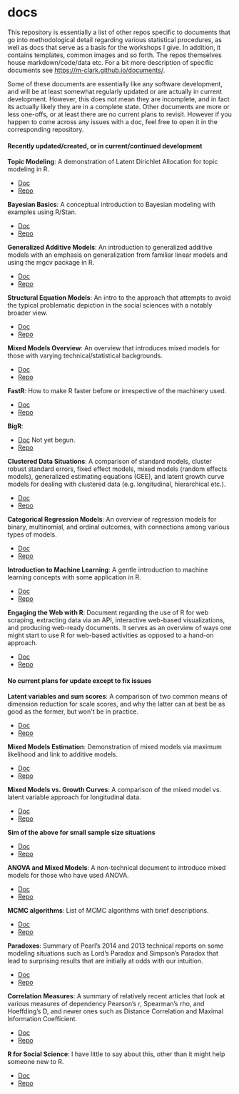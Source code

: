 # docs

This repository is essentially a list of other repos specific to documents that go into methodological detail regarding various statistical procedures, as well as docs that serve as a basis for the workshops I give. In addition, it contains templates, common images and so forth. The repos themselves house markdown/code/data etc. For a bit more description of specific documents see https://m-clark.github.io/documents/.  

Some of these documents are essentially like any software development, and will be at least somewhat regularly updated or are actually in current development. However, this does not mean they are incomplete, and in fact its actually likely they are in a complete state.  Other documents are more or less one-offs, or at least there are no current plans to revisit.  However if you happen to come across any issues with a doc, feel free to open it in the corresponding repository.


#### Recently updated/created, or in current/continued development


**Topic Modeling**: A demonstration of Latent Dirichlet Allocation for topic modeling in R.

- [Doc](https://m-clark.github.io/docs/topic_models/topic-model-demo.html)
- [Repo](https://github.com/m-clark/topic-model-demo)

**Bayesian Basics**: A conceptual introduction to Bayesian modeling with examples using R/Stan.

- [Doc](https://m-clark.github.io/docs/bayesian_book/)
- [Repo](https://github.com/m-clark/bayesian-basics)

**Generalized Additive Models**: An introduction to generalized additive models with an emphasis on generalization from familiar linear models and using the mgcv package in R.

- [Doc](https://m-clark.github.io/docs/GAM.html)
- [Repo](https://github.com/m-clark/generalized-additive-models)

**Structural Equation Models**: An intro to the approach that attempts to avoid the typical problematic depiction in the social sciences with a notably broader view.

- [Doc](https://m-clark.github.io/docs/sem/)
- [Repo](https://github.com/m-clark/sem)

**Mixed Models Overview**: An overview that introduces mixed models for those with varying technical/statistical backgrounds.

- [Doc](https://m-clark.github.io/docs/mixedModels/mixedModels.html)
- [Repo](https://github.com/m-clark/mixed-models-overview)

**FastR**: How to make R faster before or irrespective of the machinery used.

- [Doc](http://m-clark.github.io/docs/fastr.html)
- [Repo](https://github.com/m-clark/fastR)

**BigR**: 

- [Doc]()  Not yet begun.
- [Repo](https://github.com/m-clark/bigR)

**Clustered Data Situations**: A comparison of standard models, cluster robust standard errors, fixed effect models, mixed models (random effects models), generalized estimating equations (GEE), and latent growth curve models for dealing with clustered data (e.g. longitudinal, hierarchical etc.).

- [Doc](http://m-clark.github.io/docs/clustered/)
- [Repo](https://github.com/m-clark/clustered-data) 

**Categorical Regression Models**: An overview of regression models for binary, multinomial, and ordinal outcomes, with connections among various types of models.

- [Doc](http://m-clark.github.io/docs/logregmodels.html)
- [Repo](https://github.com/m-clark/categorical-regression-models)

**Introduction to Machine Learning**: A gentle introduction to machine learning concepts with some application in R.

- [Doc](http://m-clark.github.io/docs/machine_learning/)
- [Repo](https://github.com/m-clark/introduction-to-machine-learning)

**Engaging the Web with R**: Document regarding the use of R for web scraping, extracting data via an API, interactive web-based visualizations, and producing web-ready documents. It serves as an overview of ways one might start to use R for web-based activities as opposed to a hand-on approach.

- [Doc](https://m-clark.github.io/docs/web)
- [Repo](https://github.com/m-clark/introduction-to-machine-learning)


#### No current plans for update except to fix issues

**Latent variables and sum scores**: A comparison of two common means of dimension reduction for scale scores, and why the latter can at best be as good as the former, but won't be in practice.

- [Doc](https://m-clark.github.io/docs/lv_sim.html)
- [Repo](https://github.com/m-clark/latent-variabels-and-sum-scores)

**Mixed Models Estimation**: Demonstration of mixed models via maximum likelihood and link to additive models.

- [Doc](https://m-clark.github.io/docs/mixedModels/mixedModelML.html)
- [Repo](https://github.com/m-clark/mixed-models-estimation)

**Mixed Models vs. Growth Curves**: A comparison of the mixed model vs. latent variable approach for longitudinal data.

- [Doc](https://m-clark.github.io/docs/mixedModels/growth_vs_mixed.html)
- [Repo](https://github.com/m-clark/mixed-models-growth-curves)

**Sim of the above for small sample size situations**

- [Doc](https://m-clark.github.io/docs/mixedModels/growth_vs_mixed_sim.html)
- [Repo](https://github.com/m-clark/mixed-models-growth-curves-simulation)

**ANOVA and Mixed Models**: A non-technical document to introduce mixed models for those who have used ANOVA.

- [Doc](https://m-clark.github.io/docs/mixedModels/anovamixed.html)
- [Repo](https://github.com/m-clark/mixed-models-anova) 

**MCMC algorithms**: List of MCMC algorithms with brief descriptions.

- [Doc](https://m-clark.github.io/docs/ld_mcmc/)
- [Repo](https://github.com/m-clark/mcmc-algorithms)

**Paradoxes**: Summary of Pearl’s 2014 and 2013 technical reports on some modeling situations such as Lord’s Paradox and Simpson’s Paradox that lead to surprising results that are initially at odds with our intuition.

- [Doc](https://m-clark.github.io/docs/lord/index.html)
- [Repo](https://github.com/m-clark/lords-paradox) 

**Correlation Measures**: A summary of relatively recent articles that look at various measures of dependency Pearson’s r, Spearman’s rho, and Hoeffding’s D, and newer ones such as Distance Correlation and Maximal Information Coefficient.

- [Doc](https://m-clark.github.io/docs/CorrelationComparison.pdf)
- [Repo](https://github.com/m-clark/correlation-measures)

**R for Social Science**: I have little to say about this, other than it might help someone new to R.

- [Doc](https://m-clark.github.io/docs/RSocialScience.pdf)
- [Repo](https://github.com/m-clark/R-for-social-science)

